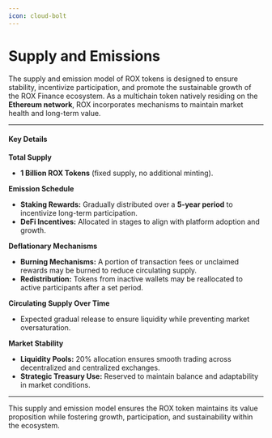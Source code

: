 ```yaml
---
icon: cloud-bolt
---
```


# Supply and Emissions

The supply and emission model of ROX tokens is designed to ensure stability, incentivize participation, and promote the sustainable growth of the ROX Finance ecosystem. As a multichain token natively residing on the **Ethereum network**, ROX incorporates mechanisms to maintain market health and long-term value.

***

#### Key Details

**Total Supply**

* **1 Billion ROX Tokens** (fixed supply, no additional minting).

**Emission Schedule**

* **Staking Rewards:** Gradually distributed over a **5-year period** to incentivize long-term participation.
* **DeFi Incentives:** Allocated in stages to align with platform adoption and growth.

**Deflationary Mechanisms**

* **Burning Mechanisms:** A portion of transaction fees or unclaimed rewards may be burned to reduce circulating supply.
* **Redistribution:** Tokens from inactive wallets may be reallocated to active participants after a set period.

**Circulating Supply Over Time**

* Expected gradual release to ensure liquidity while preventing market oversaturation.

**Market Stability**

* **Liquidity Pools:** 20% allocation ensures smooth trading across decentralized and centralized exchanges.
* **Strategic Treasury Use:** Reserved to maintain balance and adaptability in market conditions.

***

This supply and emission model ensures the ROX token maintains its value proposition while fostering growth, participation, and sustainability within the ecosystem.
